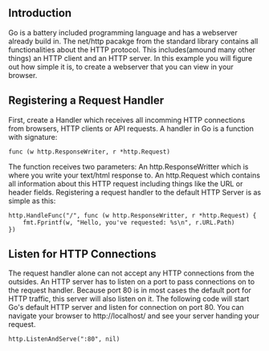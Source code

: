 ## Introduction

Go is a battery included programming language and has a webserver already build in. The net/http pacakge from the standard library contains all functionalities about the HTTP protocol. This includes(amound many other things) an HTTP client and an HTTP server. In this example you will figure out how simple it is, to create a webserver that you can view in your browser.

## Registering a Request Handler
First, create a Handler which receives all incomming HTTP connections from browsers, HTTP clients or API requests. A handler in Go is a function with signature:
```
func (w http.ResponseWriter, r *http.Request)
```
The function receives two parameters:
An http.ResponseWritter which is where you write your text/html response to.
An http.Request which contains all information about this HTTP request including things like the URL or header fields.
Registering a request handler to the default HTTP Server is as simple as this:
```
http.HandleFunc("/", func (w http.ResponseWritter, r *http.Request) {
    fmt.Fprintf(w, "Hello, you've requested: %s\n", r.URL.Path)
})
```

## Listen for HTTP Connections
The request handler alone can not accept any HTTP connections from the outsides. An HTTP server has to listen on a port to pass connections on to the request handler. Because port 80 is in most cases the default port for HTTP traffic, this server will also listen on it.
The following code will start Go's default HTTP server and listen for connection on port 80. You can navigate your browser to http://localhost/ and see your server handing your request.
```
http.ListenAndServe(":80", nil)
```